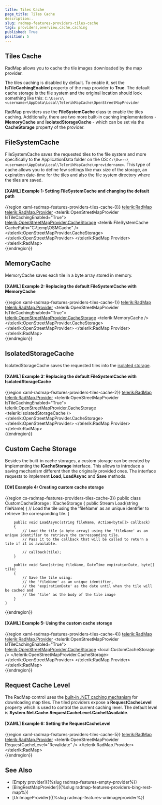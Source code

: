 ```yaml
---
title: Tiles Cache
page_title: Tiles Cache
description:.
slug: radmap-features-providers-tiles-cache
tags: providers,overview,cache,caching
published: True
position: 5
---
```


## Tiles Cache

RadMap allows you to cache the tile images downloaded by the map provider.

The tiles caching is disabled by default. To enable it, set the __IsTileCachingEnabled__ property of the map provider to __True__. The default cache storage is the file system and the original location should look something like this: `C:\Users\<username>\AppData\Local\TelerikMapCache\OpenStreetMapProvider`

RadMap providers use the __FileSystemCache__ class to enable the tiles caching. Additionally, there are two more built-in caching implementations - __MemoryCache__ and __IsolatedStorageCache__ - which can be set via the __CacheStorage__ property of the provider.

## FileSystemCache

FileSystemCache saves the requested tiles to the file system and more specifically to the ApplicationData folder on the OS: `C:\Users\<username>\AppData\Local\TelerikMapCache\<providername>`. This type of cache allows you to define few settings like max size of the storage, an expiration date-time for the tiles and also the file system directory where the tiles are saved.

#### __[XAML] Example 1: Setting FileSystemCache and changing the default path__
{{region xaml-radmap-features-providers-tiles-cache-0}}
	<telerik:RadMap>
		<telerik:RadMap.Provider>
			<telerik:OpenStreetMapProvider IsTileCachingEnabled="True">
				<telerik:OpenStreetMapProvider.CacheStorage>
					<telerik:FileSystemCache CachePath="C:\temp\OSMCache" />
				</telerik:OpenStreetMapProvider.CacheStorage>
			</telerik:OpenStreetMapProvider>
		</telerik:RadMap.Provider>
	</telerik:RadMap>	
{{endregion}}

## MemoryCache

MemoryCache saves each tile in a byte array stored in memory.

#### __[XAML] Example 2: Replacing the default FileSystemCache with MemoryCache__
{{region xaml-radmap-features-providers-tiles-cache-1}}
	<telerik:RadMap>
		<telerik:RadMap.Provider>
			<telerik:OpenStreetMapProvider IsTileCachingEnabled="True">
				<telerik:OpenStreetMapProvider.CacheStorage>
					<telerik:MemoryCache />
				</telerik:OpenStreetMapProvider.CacheStorage>
			</telerik:OpenStreetMapProvider>
		</telerik:RadMap.Provider>
	</telerik:RadMap>	
{{endregion}}

## IsolatedStorageCache

IsolatedStorageCache saves the requested tiles into the [isolated storage](https://docs.microsoft.com/en-us/dotnet/standard/io/isolated-storage).

#### __[XAML] Example 3: Replacing the default FileSystemCache with IsolatedStorageCache__
{{region xaml-radmap-features-providers-tiles-cache-2}}
	<telerik:RadMap>
		<telerik:RadMap.Provider>
			<telerik:OpenStreetMapProvider IsTileCachingEnabled="True">
				<telerik:OpenStreetMapProvider.CacheStorage>
					<telerik:IsolatedStorageCache />
				</telerik:OpenStreetMapProvider.CacheStorage>
			</telerik:OpenStreetMapProvider>
		</telerik:RadMap.Provider>
	</telerik:RadMap>	
{{endregion}}

## Custom Cache Storage

Besides the built-in cache storages, a custom storage can be created by implementing the __ICacheStorage__ interface. This allows to introduce a saving mechanism different then the originally provided ones. The interface requests to implement __Load__, __LoadAsync__ and __Save__ methods.

#### __[C#] Example 4: Creating custom cache storage__
{{region cs-radmap-features-providers-tiles-cache-3}}
	public class CustomCacheStorage : ICacheStorage
    {
        public Stream Load(string fileName)
        {
            // Load the tile using the 'fileName' as an unique identifier to retrieve the corresponding tile.
        }

        public void LoadAsync(string fileName, Action<byte[]> callback)
        {
            // Load the tile (a byte array) using the 'fileName' as an unique identifier to retrieve the corresponding tile.
            // Pass it to the callback that will be called to return a tile if it is available.

            // callback(tile);
        }

        public void Save(string fileName, DateTime expirationDate, byte[] tile)
        {
            // Save the tile using:
            // the 'fileName' as an unique identifier, 
            // the 'expirationDate' as the date until when the tile will be cached and
            // the 'tile' as the body of the tile image
        }
    }
{{endregion}}

#### __[XAML] Example 5: Using the custom cache storage__
{{region xaml-radmap-features-providers-tiles-cache-4}}
	<telerik:RadMap>
		<telerik:RadMap.Provider>
			<telerik:OpenStreetMapProvider IsTileCachingEnabled="True">
				<telerik:OpenStreetMapProvider.CacheStorage>
					<local:CustomCacheStorage />
				</telerik:OpenStreetMapProvider.CacheStorage>
			</telerik:OpenStreetMapProvider>
		</telerik:RadMap.Provider>
	</telerik:RadMap>	
{{endregion}}

## Request Cache Level

The RadMap control uses the [built-in .NET caching mechanism](https://docs.microsoft.com/en-us/dotnet/api/system.net.cache.requestcachelevel?view=netcore-3.1) for downloading map tiles. The tiled providers expose a __RequestCacheLevel__ property which is used to control the current caching level. The default level is __System.Net.Cache.RequestCacheLevel.CacheIfAvailable__. 

#### __[XAML] Example 6: Setting the RequestCacheLevel__
{{region xaml-radmap-features-providers-tiles-cache-5}}
	<telerik:RadMap>
		<telerik:RadMap.Provider>
			<telerik:OpenStreetMapProvider RequestCacheLevel="Revalidate" />
		</telerik:RadMap.Provider>
	</telerik:RadMap>	
{{endregion}}

## See Also
 * [Empty provider]({%slug radmap-features-empty-provider%})
 * [BingRestMapProvider]({%slug radmap-features-providers-bing-rest-map%}) 
 * [UriImageProvider]({%slug radmap-features-uriimageprovider%})
